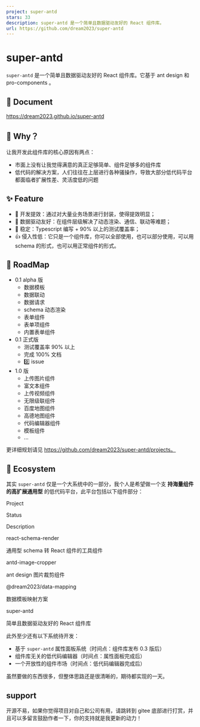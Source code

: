 ```yaml
---
project: super-antd
stars: 33
description: super-antd 是一个简单且数据驱动友好的 React 组件库。
url: https://github.com/dream2023/super-antd
---
```


super-antd
==========

`super-antd` 是一个简单且数据驱动友好的 React 组件库。它基于 ant design 和 pro-components 。

📖 Document
-----------

https://dream2023.github.io/super-antd

🤔 Why？
-------

让我开发此组件库的核心原因有两点：

-   市面上没有让我觉得满意的真正足够简单、组件足够多的组件库
-   低代码的解决方案，人们往往在上层进行各种骚操作，导致大部分低代码平台都面临者扩展性差、灵活度低的问题

✨ Feature
---------

-   🚀 开发提效：通过对大量业务场景进行封装，使得提效明显；
-   👬 数据驱动友好：在组件层级解决了动态渲染、通信、联动等难题；
-   💪 稳定：Typescript 编写 + 90% 以上的测试覆盖率；
-   👍 侵入性低：它只是一个组件库，你可以全部使用，也可以部分使用，可以用 schema 的形式，也可以用正常组件的形式。

🎯 RoadMap
----------

-   0.1 alpha 版
    -   数据模板
    -   数据联动
    -   数据请求
    -   schema 动态渲染
    -   表单组件
    -   表单项组件
    -   内置表单组件
-   0.1 正式版
    -   测试覆盖率 90% 以上
    -   完成 100% 文档
    -   0️⃣ issue
-   1.0 版
    -   上传图片组件
    -   富文本组件
    -   上传视频组件
    -   无限级联组件
    -   百度地图组件
    -   高德地图组件
    -   代码编辑器组件
    -   模板组件
    -   ...

更详细规划请见 https://github.com/dream2023/super-antd/projects。

👬 Ecosystem
------------

其实 `super-antd` 仅是一个大系统中的一部分，我个人是希望做一个支 **持海量组件的高扩展通用型** 的低代码平台，此平台包括以下组件部分：

Project

Status

Description

react-schema-render

通用型 schema 转 React 组件的工具组件

antd-image-cropper

ant design 图片裁剪组件

@dream2023/data-mapping

数据模板映射方案

super-antd

简单且数据驱动友好的 React 组件库

此外至少还有以下系统待开发：

-   基于 `super-antd` 属性面板系统（时间点：组件库发布 0.3 版后）
-   组件库无关的低代码编辑器（时间点：属性面板完成后）
-   一个开放性的组件市场（时间点：低代码编辑器完成后）

虽然要做的东西很多，但整体思路还是很清晰的，期待都实现的一天。

support
-------

开源不易，如果你觉得项目对自己和公司有用，请跳转到 gitee 底部进行打赏，并且可以多留言鼓励作者一下，你的支持就是我更新的动力！
